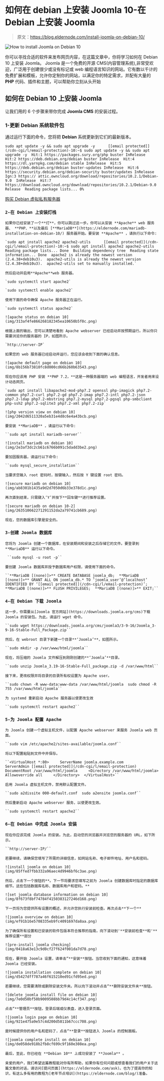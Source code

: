 # 如何在 debian 上安装 Joomla 10-在 Debian 上安装 Joomla

> 原文：<https://blog.eldernode.com/install-joomla-on-debian-10/>

![How to install Joomla on Debian 10](img/6bc96c048fb8220c45bd5d2f53b1320a.png)

你可以寻找合适的软件来发布网页内容，在这篇文章中，你将学习如何在 Debian 10 上安装 Joomla。 Joomla 是一个免费的开源 CMS(内容管理系统),非常受欢迎，广泛用于创建很少或没有标记或 web 编程语言知识的网站。它有数以千计的免费扩展和模板，允许你定制你的网站，以满足你的特定需求，并配有大量的 **PHP** 代码、插件和主题，可以帮助你立刻从头开始

## 如何在 Debian 10 上安装 Joomla

让我们用的 6 个步骤来带你完成 **Joomla CMS** 的安装过程。

### 1-更新 Debian 系统软件包

通过运行下面的命令，您将把 **Debian** 系统更新到它们的最新版本。

```
sudo apt update -y && sudo apt upgrade -y      [[email protected]](/cdn-cgi/l/email-protection)-10:~$ sudo apt update -y && sudo apt upgrade -y  Hit:1 https://packages.sury.org/php buster InRelease  Hit:2 https://deb.debian.org/debian buster InRelease  Hit:4 https://dl.yarnpkg.com/debian stable InRelease  Hit:5 https://deb.debian.org/debian buster-updates InRelease  Hit:6 https://security.debian.org/debian-security buster/updates InRelease  Ign:3 https:// attic.owncloud.org/download/repositories/10.2.1/Debian-9.0  InRelease  Hit:7 https://download.owncloud.org/download/repositories/10.2.1/Debian-9.0  Release  Reading package lists... 0% 
```

[购买 Debian 虚拟私有服务器](https://eldernode.com/linux-vps/)

### `2-在 Debian 上安装灯栈`

`如果你已经安装了一个**灯**，你可以跳过这一步。你可以从安装 **Apache** web 服务器、 **PHP、**以及最后 [**MariaDB**](https://eldernode.com/mariadb-installation-on-debian-10/) 服务器开始。要安装 **Apache** ，请执行以下命令:`

```
`sudo apt install apache2 apache2-utils      [[email protected]](/cdn-cgi/l/email-protection)-10:~$ sudo apt install apache2 apache2-utils  Reading package lists... Done  Building dependency tree  Reading state information... Done  apache2 is already the newest version (2.4.38+deb10u3).  apache2-utils is already the newest version (2.4.38+deb10u3).  apache2-utils set to manually installed.` 
```

`然后启动并启用**Apache**web 服务器。`

```
`sudo systemctl start apache2`
```

```
`sudo systemctl enable apache2`
```

`使用下面的命令确保 Apache 服务器正在运行。`

```
`sudo systemctl status apache2`
```

`![apache status on debian 10](img/313af4fe866268182345ea10650b5f0c.png)`

`根据上面的输出，您可以清楚地看到 Apache webserver 已经启动并按预期运行。所以你只需要浏览你的服务器的 IP，如图所示。`

```
`http://server-IP`
```

`如果您的 web 服务器已经启动并运行，您应该会收到下面的确认信息。`

`![apache default page on debian 10](img/8b156b73810fc8d000cd66b260b63543.png)`

`现在你应该用 PHP 安装 **PHP 7.2，**这是一种服务器端的 web 编程语言，开发者用来设计动态网页。`

```
`sudo apt install libapache2-mod-php7.2 openssl php-imagick php7.2-common php7.2-curl php7.2-gd php7.2-imap php7.2-intl php7.2-json php7.2-ldap php7.2-mbstring php7.2-mysql php7.2-pgsql php-smbclient php-ssh2 php7.2-sqlite3 php7.2-xml php7.2-zip` 
```

``![php version view on debian 10](img/2042d6511320a5eb31e4d8c6e4a43bcb.png)``

``要安装 **MariaDB** ，请运行以下命令:``

```
``sudo apt install mariadb-server`` 
```

``![install mariadb on debian 10](img/2e3af3dc2cb61c6766b091c5dadd3be2.png)``

``要加固服务器，请运行以下命令:``

```
``sudo mysql_secure_installation``
```

``当要求您输入 root 密码时，按键输入，然后按 Y 键设置 root 密码。``

``![secure mariadb on debian 10](img/ab8301b1435a9d2d7050d6b33e378d1c.png)``

``再次直到结束，只需键入‘Y’并按下**回车键**进行推荐设置。``

``![secure mariadb on debian 10-2](img/263510662271291152da2a79741cb689.png)``

``现在，您的数据库引擎是安全的。``

### ``3-创建 Joomla 数据库``

``您将为 Joomla 创建一个数据库，在安装期间和安装之后存储它的文件。要登录到 **MariaDB** 运行以下命令。``

```
 ``sudo mysql -u root -p``
```

``要创建 Joomla 数据库并授予数据库用户权限，请使用下面的命令。``

```
``**MariaDB [(none)]>** CREATE DATABASE joomla_db;  **MariaDB [(none)]>** GRANT ALL ON joomla_db.* TO ‘joomla_user’@’localhost’ IDENTIFIED BY ‘[[email protected]](/cdn-cgi/l/email-protection)’;  **MariaDB [(none)]>** FLUSH PRIVILEGES;  **MariaDB [(none)]>** EXIT;`` 
```

### ``4-在 Debian 下载 Joomla``

``这一步，你需要从[Joomla 官方网站](https://downloads.joomla.org/cms)下载 Joomla 的安装包。为此，请运行 wget 命令。``

```
``sudo wget https://downloads.joomla.org/cms/joomla3/3-9-16/Joomla_3-9-16-Stable-Full_Package.zip``
```

``然后，在 webroot 目录下新建一个目录**‘Joomla’**，如图所示。``

```
``sudo mkdir -p /var/www/html/joomla``
```

``现在，将压缩的 Joomla 文件解压到刚刚创建的**‘Joomla’**目录。``

```
``sudo unzip Joomla_3.19-16-Stable-Full_package.zip -d /var/www/html`` 
```

``接下来，更改权限并将目录的目录所有权设置为 Apache user。``

```
``sudo chown -R www-data:www-data /var/www/html/joomla  sudo chmod -R 755 /var/www/html/joomla``
```

``为 systemd 重新启动 Apache 服务器以使更改生效``

```
``sudo systemctl restart apache2``
```

### ``5-为 Joomla 配置 Apache``

``为 Joomla 创建一个虚拟主机文件，以配置 Apache webserver 来服务 Joomla web 页面。``

```
``sudo vim /etc/apache2/sites-available/joomla.conf`` 
```

``将以下配置粘贴到文件中并保存。``

```
``<VirtualHost *:80>     ServerName joomla.example.com      ServerAdmin [[email protected]](/cdn-cgi/l/email-protection)     DocumentRoot /var/www/html/joomla     <Directory /var/www/html/joomla>  	    Allowoverride all     </Directory>  </VirtualHost>`` 
```

``启用 Joomla 虚拟主机文件，禁用默认配置文件。``

```
``sudo a2dissite 000-default.conf  sudo a2ensite joomla.conf`` 
```

``然后重新启动 Apache webserver 服务，以使更改生效。``

```
``sudo systemctl restart apache2`` 
```

### ``6-在 Debian 中完成 Joomla 安装``

``现在你应该完成 Joomla 的安装。为此，启动您的浏览器并浏览您的服务器的 URL，如下所示。``

```
``http://server-IP/``
```

``若要继续，请确保您填写了所需的详细信息，如网站名称、电子邮件地址、用户名和密码。``

``![install joomla on debian 10](img/85ffed7fbb332a96aec4d9946bf6c3ae.png)``

``然后，点击下一个按钮的**。下一节将要求您填写之前为 Joomla 创建数据库时指定的数据库细节。这些包括数据库名称、数据库用户和密码。**``

``![set joomla database information on debian 10](img/8f673f8bf74784f4150383127246d168.png)``

``下一页将为您提供所有设置的概述，并允许您执行安装前检查。再次点击**下一个**``

``![joomla overview on debian 10](img/ef91b16e5708335eb9fc4091697da8aa.png)``

``为了确保所有设置和已安装的软件包版本符合推荐的指南，向下滚动到'**安装前检查**和'**推荐设置**部分``

``![pre-install joomla checking](img/0418a63e13c9d0cf27f624f001da7d78.png)``

``现在，要开始 Joomla 设置，请单击“**安装**按钮。当您收到下面的通知，这意味着 Joomla 已经安装。``

``![joomla installation complete on debian 10](img/d5427dff787a46f615210ed91cfd95ed.png)``

``若要继续，您需要清除或删除安装文件夹。所以向下滚动并点击“**删除安装文件夹**按钮。``

``![delete joomla install file on debian 10](img/7e0d50bf50b9009508bb79d4c14cf347.png)``

``点击“**管理员**按钮，登录后端或仪表盘，进入登录页面。``

``![joomla login page on debian 10](img/921e475a9e57c4d200d5811b67ccc708.png)``

``是时候提供你的用户名和密码了，点击“**登录**按钮进入 Joomla 的控制面板。``

``![joomla complete install on debian 10](img/de058de918b2fb8cf699c9f160e308ea.png)``

``最后，至此，你已经在 **Debian 10** 上成功安装了 **Joomla** 。``

``亲爱的用户，我们希望这篇教程能对你有所帮助，如果你有任何问题或想查看我们的用户关于这篇文章的对话，请访问[提问页面](https://eldernode.com/ask)。也为了提高你的知识，有这么多有用的教程为[老年节点培训](https://eldernode.com/blog/)准备。``